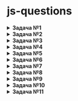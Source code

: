 # js-questions

<details>
  <summary><b>Задача №1</b></summary>
  
  ```js

// Вы работаете с массивом чисел и решили сделать его более организованным.
// Ваша задача — написать функцию, которая принимает массив чисел и возвращает новый массив,
// где все нечетные числа идут в порядке возрастания в начале, а четные — в убывающем порядке в конце.

const inputArray = [7, 2, 5, 3, 4, 8, 1];

// Ожидаемый вывод
// [1, 5, 3, 7, 8, 4, 2]
  ```

  <hr>
  <details>
	<summary><span><b>Ответ</b></span></summary>
	  
  ```js
function sortArray(arr) {
  const result = [];

  for (let num of arr) {
    if (num % 2 !== 0) result.unshift(num);
    else result.push(num);
  }
  return result;
}

console.log(sortArray(inputArray));
  ```

  </details>
  <hr>

</details>

<details>
  <summary><b>Задача №2</b></summary>
  
  ```js
// Основные требования:
// 1. Напишите функцию isMagicString(s), где s — это строка, состоящая только из символов a, b и c.
// 2. Функция должна возвращать true, если строка «нужная», и false в противном случае.

// Результат выполнения функции:

console.log(isMagicString("aabbcc")); // true
console.log(isMagicString("aabbc")); // false
console.log(isMagicString("abcabc")); // true
console.log(isMagicString("abcdef")); // false (невалидные символы)
  ```

  <hr>
  <details>
	<summary><span><b>Ответ</b></span></summary>
	  
  ```js
	// Решение 1 – "наследование контекста"
	getFilteredUsers: function () {
	    return this.users.filter(((user) => {
	        return user.status === this.currentFilter;
	    }))
	}
	
	// Решение 2 – "объявление контекста"
	getFilteredUsers: function () {
	    const self = this
	    return this.users.filter((function (user) {
	        return user.status === self.currentFilter;
	    }))
	}
  ```

  </details>
  <hr>

</details>
<details>
  <summary><b>Задача №3</b></summary>
  
  ```js
// Цель: Напишите функцию на JavaScript, которая анализирует массив чисел
// и возвращает объект с тремя свойствами: максимальное число, минимальное число,
// и среднее арифметическое всех чисел в массиве.

// Описание задачи:
// Вам нужно реализовать функцию analyzeArray, которая принимает на вход массив чисел и возвращает объект с тремя свойствами:
// - max: максимальное число в массиве,
// - min: минимальное число в массиве,
// - average: среднее арифметическое
// всех чисел в массиве.
  ```

  <hr>
  <details>
	<summary><span><b>Ответ</b></span></summary>
	  
  ```js
function analyzeArray(arr) {
    const obj = {
        max: 0,
        avg: 0,
        min: 0,
    };

    obj.min = Math.min(...arr);
    obj.avg = arr.reduce((acc, item) => acc + item) / arr.length;
    obj.max = Math.max(...arr);

    return obj;
}

const numbers = [4, 8, 15, 16, 23, 42];
const result = analyzeArray(numbers);
console.log(result);
// { max: 42, min: 4, average: 18 }

const moreNumbers = [10, -10, 0, 20, -20];
const anotherResult = analyzeArray(moreNumbers);
console.log(anotherResult);
// { max: 20, min: -20, average: 0 }

  ```

  </details>
  <hr>

</details>
<details>
  <summary><b>Задача №4</b></summary>
  
  ```js
// Что выведется при запуске?

let x = 5;
function addFive(num) {
    return num + 5;
}
x = (x++, (x = addFive(x)), (x *= 2), (x -= 5), (x += 10));

console.log(x);

  ```

  <hr>
  <details>
	<summary><span><b>Ответ</b></span></summary>
	  
  27

  </details>
  <hr>

</details>
<details>
  <summary><b>Задача №5</b></summary>
  
  ```js
// Что выведется при запуске?

let x = 10;

function foo() {
    console.log(x);
}

function bar() {
    let x = 20;
    foo();
}

bar();
  ```

  <hr>
  <details>
	<summary><span><b>Ответ</b></span></summary>
	  
  10

  </details>
  <hr>

</details>
<details>
  <summary><b>Задача №6</b></summary>
  
  ```js
// Что выведется при запуске?

const arr = [1, 2, 3];
const str = arr.join("");

console.log(typeof str);
console.log(str);

  ```

  <hr>
  <details>
	<summary><span><b>Ответ</b></span></summary>
	  
  ```js
	string
  123
  ```

  </details>
  <hr>

</details>
<details>
  <summary><b>Задача №7</b></summary>
  
  ```js
// Что выведется при запуске?

let arr = [1, 2, 3, 4, 5];
let newArr = arr.filter((num) => num > 2).map((num) => num * 2);

console.log(newArr);
  ```

  <hr>
  <details>
	<summary><span><b>Ответ</b></span></summary>
	  
  ```js
  [6, 8, 10]
  ```

  </details>
  <hr>

</details>
<details>
  <summary><b>Задача №8</b></summary>
  
  ```js
// Напишите функцию sortByProperty(arr, prop), которая принимает массив объектов и строку,
// представляющую имя свойства. Функция должна возвращать новый массив, отсортированный по указанному
// свойству в порядке возрастания. Если объекты имеют одинаковое значение для данного свойства, порядок
// их следования должен оставаться неизменным (стабильная сортировка).

const data = [
    { name: "Alice", age: 25 },
    { name: "Bob", age: 20 },
    { name: "Charlie", age: 25 },
    { name: "David", age: 30 },
];

console.log(sortByProperty(data, "age"));
// [
//     { name: 'Bob', age: 20 },
//     { name: 'Alice', age: 25 },
//     { name: 'Charlie', age: 25 },
//     { name: 'David', age: 30 }
// ]

// console.log(sortByProperty(data, "name"));
// [
//     { name: 'Alice', age: 25 },
//     { name: 'Bob', age: 20 },
//     { name: 'Charlie', age: 25 },
//     { name: 'David', age: 30 }
// ]
  ```

  <hr>
  <details>
	<summary><span><b>Ответ</b></span></summary>
	  
  ```js
function sortByProperty(data, str) {
    return data.sort((a, b) => (a[str] > b[str] ? 1 : -1));
}
  ```

  </details>
  <hr>

</details>
<details>
  <summary><b>Задача №9</b></summary>
  
  ```js
// Напишите функцию filterNumbers, которая принимает массив чисел и возвращает новый массив,
// содержащий только те числа, которые являются четными и больше 10.

// ▎Условия:

// 1. Функция должна принимать один аргумент — массив чисел.

// 2. В результирующий массив должны попадать только четные числа, которые больше 10.

// 3. Если в исходном массиве нет подходящих чисел, функция должна возвращать пустой массив.

// ▎Пример:

// console.log(filterNumbers([1, 2, 3, 4, 5, 6, 11, 12, 14])); // [12, 14]
// console.log(filterNumbers([10, 15, 20, 25])); // [20]
// console.log(filterNumbers([1, 3, 5])); // []
  ```

  <hr>
  <details>
	<summary><span><b>Ответ</b></span></summary>
	  
  ```js
function filterNumbers(arr) {
  return arr.filter((item) => item % 2 == 0 && item > 10);
}

  ```

  </details>
  <hr>

</details>
<details>
  <summary><b>Задача №10</b></summary>
  
  ```js
// Напишите функцию filterUnique, которая принимает массив чисел и возвращает новый массив,
// содержащий только уникальные значения из исходного массива. Порядок элементов в новом массиве
// должен соответствовать порядку их появления в исходном массиве.

// Пример использования функции:

// console.log(filterUnique([1, 2, 3, 2, 1, 4])); // [1, 2, 3, 4]
// console.log(filterUnique([5, 5, 5, 5])); // [5]
// console.log(filterUnique([10, 20, 10, 30])); // [10, 20, 30]
// console.log(filterUnique([])); // []

  ```

  <hr>
  <details>
	<summary><span><b>Ответ</b></span></summary>
	  
  ```js
function filterUnique(arr) {
    return arr.reduce((acc, item) => {
        return acc.includes(item) ? acc : [...acc, item];
    }, []);
}
  ```

  </details>
  <hr>

</details>
<details>
  <summary><b>Задача №11</b></summary>
  
  ```js
// Помогите Саше выполнить задание и попасть на работу мечты.
// Напишите JavaScript-функцию с одним параметром n, соблюдая несколько требований от специалиста.
// Если входной параметр равен 1, функция должна вернуть 2.
// Если входной параметр равен 2, функция должна вернуть 1.
// Остальные значения параметра n в задаче не участвуют.
// Не допускается использование условных конструкций: if/else, switch/case, тернарных операторов.
// Предоставьте три варианта решения, один из которых выполняется
// в одну строку, например function example () {   // код }.

  ```

  <hr>
  <details>
	<summary><span><b>Ответ</b></span></summary>
	  
  ```js
function example(n) {
    return n === 1 ? 1 : n == 2 ? 2 : "Числа кроме 1 и 2 недопустимы";
}

console.log(example(34));
  ```

  </details>
  <hr>

</details>


